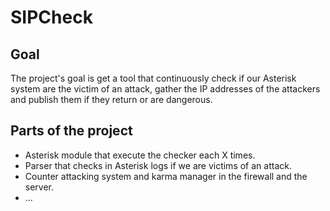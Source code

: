 <h1>SIPCheck</h1>

<h2>Goal</h2>
The project's goal is get a tool that continuously check if our Asterisk system are the victim of an attack, 
gather the IP addresses of the attackers and publish them if they return or are dangerous.

<h2>Parts of the project</h2>
<ul>
    <li>Asterisk module that execute the checker each X times.</li>
    <li>Parser that checks in Asterisk logs if we are victims of an attack.</li>
    <li>Counter attacking system and karma manager in the firewall and the server.</li>
    <li>...</li>
</ul>

